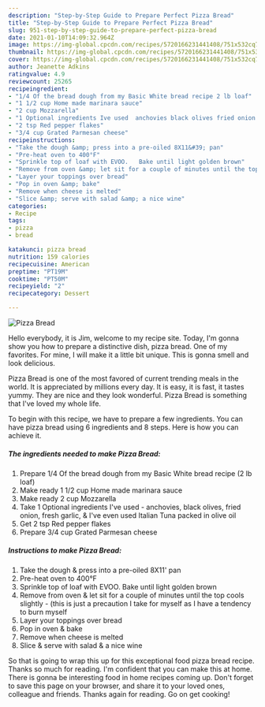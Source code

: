```yaml
---
description: "Step-by-Step Guide to Prepare Perfect Pizza Bread"
title: "Step-by-Step Guide to Prepare Perfect Pizza Bread"
slug: 951-step-by-step-guide-to-prepare-perfect-pizza-bread
date: 2021-01-10T14:09:32.964Z
image: https://img-global.cpcdn.com/recipes/5720166231441408/751x532cq70/pizza-bread-recipe-main-photo.jpg
thumbnail: https://img-global.cpcdn.com/recipes/5720166231441408/751x532cq70/pizza-bread-recipe-main-photo.jpg
cover: https://img-global.cpcdn.com/recipes/5720166231441408/751x532cq70/pizza-bread-recipe-main-photo.jpg
author: Jeanette Adkins
ratingvalue: 4.9
reviewcount: 25265
recipeingredient:
- "1/4 Of the bread dough from my Basic White bread recipe 2 lb loaf"
- "1 1/2 cup Home made marinara sauce"
- "2 cup Mozzarella"
- "1 Optional ingredients Ive used  anchovies black olives fried onion fresh garlic  Ive even used Italian Tuna packed in olive oil"
- "2 tsp Red pepper flakes"
- "3/4 cup Grated Parmesan cheese"
recipeinstructions:
- "Take the dough &amp; press into a pre-oiled 8X11&#39; pan"
- "Pre-heat oven to 400°F"
- "Sprinkle top of loaf with EVOO.   Bake until light golden brown"
- "Remove from oven &amp; let sit for a couple of minutes until the top cools slightly - (this is just a precaution I take for myself as I have a tendency to burn myself"
- "Layer your toppings over bread"
- "Pop in oven &amp; bake"
- "Remove when cheese is melted"
- "Slice &amp; serve with salad &amp; a nice wine"
categories:
- Recipe
tags:
- pizza
- bread

katakunci: pizza bread 
nutrition: 159 calories
recipecuisine: American
preptime: "PT19M"
cooktime: "PT50M"
recipeyield: "2"
recipecategory: Dessert

---
```



![Pizza Bread](https://img-global.cpcdn.com/recipes/5720166231441408/751x532cq70/pizza-bread-recipe-main-photo.jpg)

Hello everybody, it is Jim, welcome to my recipe site. Today, I'm gonna show you how to prepare a distinctive dish, pizza bread. One of my favorites. For mine, I will make it a little bit unique. This is gonna smell and look delicious.



Pizza Bread is one of the most favored of current trending meals in the world. It is appreciated by millions every day. It is easy, it is fast, it tastes yummy. They are nice and they look wonderful. Pizza Bread is something that I've loved my whole life.


To begin with this recipe, we have to prepare a few ingredients. You can have pizza bread using 6 ingredients and 8 steps. Here is how you can achieve it.

<!--inarticleads1-->

##### The ingredients needed to make Pizza Bread:

1. Prepare 1/4 Of the bread dough from my Basic White bread recipe (2 lb loaf)
1. Make ready 1 1/2 cup Home made marinara sauce
1. Make ready 2 cup Mozzarella
1. Take 1 Optional ingredients I&#39;ve used - anchovies, black olives, fried onion, fresh garlic, &amp; I&#39;ve even used Italian Tuna packed in olive oil
1. Get 2 tsp Red pepper flakes
1. Prepare 3/4 cup Grated Parmesan cheese




<!--inarticleads2-->

##### Instructions to make Pizza Bread:

1. Take the dough &amp; press into a pre-oiled 8X11&#39; pan
1. Pre-heat oven to 400°F
1. Sprinkle top of loaf with EVOO.   Bake until light golden brown
1. Remove from oven &amp; let sit for a couple of minutes until the top cools slightly - (this is just a precaution I take for myself as I have a tendency to burn myself
1. Layer your toppings over bread
1. Pop in oven &amp; bake
1. Remove when cheese is melted
1. Slice &amp; serve with salad &amp; a nice wine




So that is going to wrap this up for this exceptional food pizza bread recipe. Thanks so much for reading. I'm confident that you can make this at home. There is gonna be interesting food in home recipes coming up. Don't forget to save this page on your browser, and share it to your loved ones, colleague and friends. Thanks again for reading. Go on get cooking!
